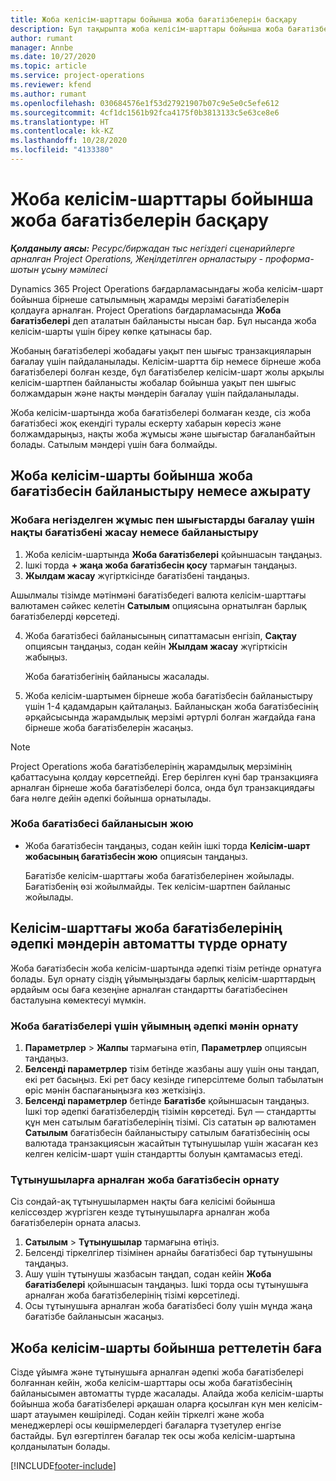 ```yaml
---
title: Жоба келісім-шарттары бойынша жоба бағатізбелерін басқару
description: Бұл тақырыпта жоба келісім-шарттары бойынша жоба бағатізбелерін басқару туралы ақпарат берілген.
author: rumant
manager: Annbe
ms.date: 10/27/2020
ms.topic: article
ms.service: project-operations
ms.reviewer: kfend
ms.author: rumant
ms.openlocfilehash: 030684576e1f53d27921907b07c9e5e0c5efe612
ms.sourcegitcommit: 4cf1dc1561b92fca4175f0b3813133c5e63ce8e6
ms.translationtype: HT
ms.contentlocale: kk-KZ
ms.lasthandoff: 10/28/2020
ms.locfileid: "4133380"
---
```

# <a name="manage-project-price-lists-on-project-contracts"></a>Жоба келісім-шарттары бойынша жоба бағатізбелерін басқару

_**Қолданылу аясы:** Ресурс/биржадан тыс негіздегі сценарийлерге арналған Project Operations, Жеңілдетілген орналастыру - проформа-шотын ұсыну мәмілесі_

Dynamics 365 Project Operations бағдарламасындағы жоба келісім-шарт бойынша бірнеше сатылымның жарамды мерзімі бағатізбелерін қолдауға арналған. Project Operations бағдарламасында **Жоба бағатізбелері** деп аталатын байланысты нысан бар. Бұл нысанда жоба келісім-шарты үшін біреу көпке қатынасы бар.

Жобаның бағатізбелері жобадағы уақыт пен шығыс транзакцияларын бағалау үшін пайдаланылады. Келісім-шартта бір немесе бірнеше жоба бағатізбелері болған кезде, бұл бағатізбелер келісім-шарт жолы арқылы келісім-шартпен байланысты жобалар бойынша уақыт пен шығыс болжамдарын және нақты мәндерін бағалау үшін пайдаланылады.

Жоба келісім-шартында жоба бағатізбелері болмаған кезде, сіз жоба бағатізбесі жоқ екендігі туралы ескерту хабарын көресіз және болжамдарыңыз, нақты жоба жұмысы және шығыстар бағаланбайтын болады. Сатылым мәндері үшін баға болмайды.

## <a name="associate-or-unassociate-a-project-price-list-on-a-project-contract"></a>Жоба келісім-шарты бойынша жоба бағатізбесін байланыстыру немесе ажырату

### <a name="create-or-associate-a-specific-price-list-for-estimating-project-based-work-and-expenses"></a>Жобаға негізделген жұмыс пен шығыстарды бағалау үшін нақты бағатізбені жасау немесе байланыстыру

1. Жоба келісім-шартында **Жоба бағатізбелері** қойыншасын таңдаңыз.
2. Ішкі торда **+ жаңа жоба бағатізбесін қосу** тармағын таңдаңыз.
3. **Жылдам жасау** жүгірткісінде бағатізбені таңдаңыз. 

  Ашылмалы тізімде мәтінмәні бағатізбедегі валюта келісім-шарттағы валютамен сәйкес келетін **Сатылым** опциясына орнатылған барлық бағатізбелерді көрсетеді.
  
4. Жоба бағатізбесі байланысының сипаттамасын енгізіп, **Сақтау** опциясын таңдаңыз, содан кейін **Жылдам жасау** жүгірткісін жабыңыз.

   Жоба бағатізбегінің байланысы жасалады.
   
5. Жоба келісім-шартымен бірнеше жоба бағатізбесін байланыстыру үшін 1-4 қадамдарын қайталаңыз. Байланысқан жоба бағатізбесінің әрқайсысында жарамдылық мерзімі әртүрлі болған жағдайда ғана бірнеше жоба бағатізбелерін жасаңыз.

> [!NOTE]
> Project Operations жоба бағатізбелерінің жарамдылық мерзімінің қабаттасуына қолдау көрсетпейді. Егер берілген күні бар транзакцияға арналған бірнеше жоба бағатізбелері болса, онда бұл транзакциядағы баға нөлге дейін әдепкі бойынша орнатылады.

### <a name="remove-a-project-price-list-association"></a>Жоба бағатізбесі байланысын жою

- Жоба бағатізбесін таңдаңыз, содан кейін ішкі торда **Келісім-шарт жобасының бағатізбесін жою** опциясын таңдаңыз. 

  Бағатізбе келісім-шарттағы жоба бағатізбелерінен жойылады. Бағатізбенің өзі жойылмайды. Тек келісім-шартпен байланыс жойылады.

## <a name="set-up-automatic-defaulting-of-project-price-lists-on-a-contract"></a>Келісім-шарттағы жоба бағатізбелерінің әдепкі мәндерін автоматты түрде орнату

Жоба бағатізбесін жоба келісім-шартында әдепкі тізім ретінде орнатуға болады. Бұл орнату сіздің ұйымыңыздағы барлық келісім-шарттардың әрдайым осы баға кезеңіне арналған стандартты бағатізбесінен басталуына көмектесуі мүмкін.

### <a name="set-up-the-organizational-default-for-project-price-lists"></a>Жоба бағатізбелері үшін ұйымның әдепкі мәнін орнату

1. **Параметрлер** > **Жалпы** тармағына өтіп, **Параметрлер** опциясын таңдаңыз.
2. **Белсенді параметрлер** тізім бетінде жазбаны ашу үшін оны таңдап, екі рет басыңыз. Екі рет басу кезінде гиперсілтеме болып табылатын өріс мәнін баспағаныңызға көз жеткізіңіз. 
3. **Белсенді параметрлер** бетінде **Бағатізбе** қойыншасын таңдаңыз. Ішкі тор әдепкі бағатізбелердің тізімін көрсетеді. Бұл — стандартты құн мен сатылым бағатізбелерінің тізімі. Сіз сататын әр валютамен **Сатылым** бағатізбесін байланыстыру сатылым бағатізбесінің осы валютада транзакциясын жасайтын тұтынушылар үшін жасаған кез келген келісім-шарт үшін стандартты болуын қамтамасыз етеді.

### <a name="set-up-a-customer-specific-project-price-list"></a>Тұтынушыларға арналған жоба бағатізбесін орнату

Сіз сондай-ақ тұтынушылармен нақты баға келісімі бойынша келіссөздер жүргізген кезде тұтынушыларға арналған жоба бағатізбелерін орната аласыз.

1. **Сатылым** > **Тұтынушылар** тармағына өтіңіз.
2. Белсенді тіркелгілер тізімінен арнайы бағатізбесі бар тұтынушыны таңдаңыз.
3. Ашу үшін тұтынушы жазбасын таңдап, содан кейін **Жоба бағатізбелері** қойыншасын таңдаңыз. Ішкі торда осы тұтынушыға арналған жоба бағатізбелерінің тізімі көрсетіледі. 
4. Осы тұтынушыға арналған жоба бағатізбесі болу үшін мұнда жаңа бағатізбе байланысын жасаңыз.

## <a name="custom-pricing-on-a-project-contract"></a>Жоба келісім-шарты бойынша реттелетін баға

Сізде ұйымға және тұтынушыға арналған әдепкі жоба бағатізбелері болғаннан кейін, жоба келісім-шарттары осы жоба бағатізбесінің байланысымен автоматты түрде жасалады. Алайда жоба келісім-шарты бойынша жоба бағатізбелері әрқашан оларға қосылған күн мен келісім-шарт атауымен көшіріледі. Содан кейін тіркелгі және жоба менеджерлері осы көшірмелердегі бағаларға түзетулер енгізе бастайды. Бұл өзгертілген бағалар тек осы жоба келісім-шартына қолданылатын болады.


[!INCLUDE[footer-include](../includes/footer-banner.md)]